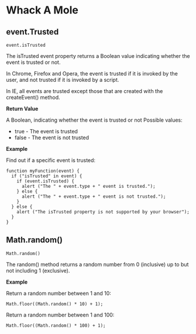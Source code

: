 # Whack A Mole

event.Trusted
-------------------------------------
``event.isTrusted``

The isTrusted event property returns a Boolean value indicating whether the event is trusted or not.

In Chrome, Firefox and Opera, the event is trusted if it is invoked by the user, and not trusted if it is invoked by a script. 

In IE, all events are trusted except those that are created with the createEvent() method.

**Return Value**

A Boolean, indicating whether the event is trusted or not
Possible values:

* true - The event is trusted
* false - The event is not trusted

**Example**

Find out if a specific event is trusted:
```
function myFunction(event) {
  if ("isTrusted" in event) {
    if (event.isTrusted) {
      alert ("The " + event.type + " event is trusted.");
    } else {
      alert ("The " + event.type + " event is not trusted.");
    }
  } else {
    alert ("The isTrusted property is not supported by your browser");
  }
}
```


Math.random()
------------------------------------------
``Math.random()``

The random() method returns a random number from 0 (inclusive) up to but not including 1 (exclusive).

**Example**

Return a random number between 1 and 10:

``Math.floor((Math.random() * 10) + 1);``

Return a random number between 1 and 100:

``Math.floor((Math.random() * 100) + 1);``

